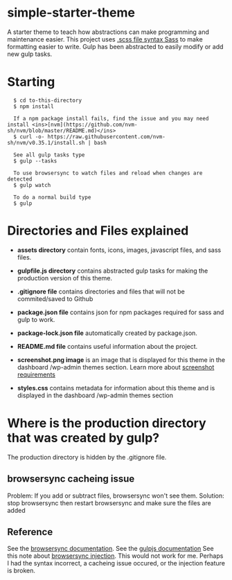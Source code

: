 # simple-starter-theme

  A starter theme to teach how abstractions can make programming and maintenance easier. This project uses <ins>.scss file syntax Sass</ins> to make formatting easier to write. Gulp has been abstracted to easily modify or add new gulp tasks.

# Starting

      $ cd to-this-directory
      $ npm install

      If a npm package install fails, find the issue and you may need install <ins>[nvm](https://github.com/nvm-sh/nvm/blob/master/README.md)</ins>
      $ curl -o- https://raw.githubusercontent.com/nvm-sh/nvm/v0.35.1/install.sh | bash

      See all gulp tasks type
      $ gulp --tasks

      To use browsersync to watch files and reload when changes are detected
      $ gulp watch

      To do a normal build type
      $ gulp

# Directories and Files explained
  * **assets directory** contain fonts, icons, images, javascript files, and sass files.

  * **gulpfile.js directory** contains abstracted gulp tasks for making the production version of this theme.

  * **.gitignore file** contains directories and files that will not be commited/saved to Github

  * **package.json file** contains json for npm packages required for sass and gulp to work.

  * **package-lock.json file** automatically created by package.json.

  * **README.md file** contains useful information about the project.

  * **screenshot.png image** is an image that is displayed for this theme in the dashboard /wp-admin themes section. Learn more about <ins>[screenshot requirements](https://wpism.com/wordpress-theme-screenshot/)</ins>

  * **styles.css** contains metadata for information about this theme and is displayed in the dashboard /wp-admin themes section

# Where is the production directory that was created by gulp?
  The production directory is hidden by the .gitignore file.

##  browsersync cacheing issue
  Problem: If you add or subtract files, browsersync won't see them.
  Solution: stop browsersync then restart browsersync and make sure the files are added


## Reference
  See the <ins>[browsersync documentation](https://www.browsersync.io/docs/api#api-init)</ins>.
  See the <ins>[gulpjs documentation](https://gulpjs.com/docs/en/getting-started/quick-start)</ins>
  See this note about <ins>[browsersync injection](https://stackoverflow.com/questions/31163754/browser-sync-does-not-refresh-page-after-changes-with-gulp?rq=1)</ins>. This would not work for me. Perhaps I had the syntax incorrect, a cacheing issue occured, or the injection feature is broken.
